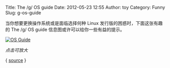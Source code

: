 Title: The /g/ OS guide
Date: 2012-05-23 12:55
Author: toy
Category: Funny
Slug: g-os-guide

当你想要更换操作系统或是面临选择何种 Linux
发行版的困惑时，下面这张有趣的 The /g/ OS guide
信息图或许可以给你一些有益的提示。

[![OS
Guide](http://linuxtoy.org/img/2012/05/os\_guide\_thumb.png)](http://linuxtoy.org/img/2012/05/os\_guide.png)

*点击可放大*

{ [source](http://i.imgur.com/jy1BF.png) }
